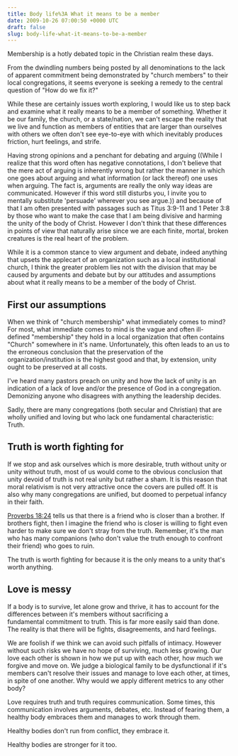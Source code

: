 ```yaml
---
title: Body life%3A What it means to be a member
date: 2009-10-26 07:00:50 +0000 UTC
draft: false
slug: body-life-what-it-means-to-be-a-member
---
```


Membership is a hotly debated topic in the Christian realm these days.

From the dwindling numbers being posted by all denominations to the lack of apparent commitment being demonstrated by "church members" to their local congregations, it seems everyone is seeking a remedy to the central question of "How do we fix it?"

While these are certainly issues worth exploring, I would like us to step back and examine what it really means to be a member of something. Whether it be our family, the church, or a state/nation, we can't escape the reality that we live and function as members of entities that are larger than ourselves with others we often don't see eye-to-eye with which inevitably produces friction, hurt feelings, and strife.

Having strong opinions and a penchant for debating and arguing ((While I realize that this word often has negative connotations, I don't believe that the mere act of arguing is inherently wrong but rather the manner in which one goes about arguing and what information (or lack thereof) one uses when arguing. The fact is, arguments are really the only way ideas are communicated. However if this word still disturbs you, I invite you to mentally substitute 'persuade' wherever you see argue.)) and because of that I am often presented with passages such as Titus 3:9-11 and 1 Peter 3:8 by those who want to make the case that I am being divisive and harming the unity of the body of Christ. However I don't think that these differences in points of view that naturally arise since we are each finite, mortal, broken creatures is the real heart of the problem.

While it is a common stance to view argument and debate, indeed anything that upsets the applecart of an organization such as a local institutional church, I think the greater problem lies not with the division that may be caused by arguments and debate but by our attitudes and assumptions about what it really means to be a member of the body of Christ.

## First our assumptions

When we think of "church membership" what immediately comes to mind? For most, what immediate comes to mind is the vague and often ill-defined "membership" they hold in a local organization that often contains "Church" somewhere in it's name. Unfortunately, this often leads to an us to the erroneous conclusion that the preservation of the organization/institution is the highest good and that, by extension, unity ought to be preserved at all costs.

I've heard many pastors preach on unity and how the lack of unity is an indication of a lack of love and/or the presence of God in a congregation. Demonizing anyone who disagrees with anything the leadership decides.

Sadly, there are many congregations (both secular and Christian) that are wholly unified and loving but who lack one fundamental characteristic: Truth.

## Truth is worth fighting for

If we stop and ask ourselves which is more desirable, truth without unity or unity without truth, most of us would come to the obvious conclusion that unity devoid of truth is not real unity but rather a sham. It is this reason that moral relativism is not very attractive once the covers are pulled off. It is also why many congregations are unified, but doomed to perpetual infancy in their faith.

[Proverbs 18:24](http://www.biblegateway.com/passage/?search=Proverbs+18:24&version=NIV) tells us that there is a friend who is closer than a brother. If brothers fight, then I imagine the friend who is closer is willing to fight even harder to make sure we don't stray from the truth. Remember, it's the man who has many companions (who don't value the truth enough to confront their friend) who goes to ruin.

The truth is worth fighting for because it is the only means to a unity that's worth anything.

## Love is messy

If a body is to survive, let alone grow and thrive, it has to account for the differences between it's members without sacrificing a fundamental commitment to truth. This is far more easily said than done. The reality is that there will be fights, disagreements, and hard feelings.

We are foolish if we think we can avoid such pitfalls of intimacy. However without such risks we have no hope of surviving, much less growing. Our love each other is shown in how we put up with each other, how much we forgive and move on. We judge a biological family to be dysfunctional if it's members can't resolve their issues and manage to love each other, at times, in spite of one another. Why would we apply different metrics to any other body?

Love requires truth and truth requires communication. Some times, this communication involves arguments, debates, etc. Instead of fearing them, a healthy body embraces them and manages to work through them.

Healthy bodies don't run from conflict, they embrace it.

Healthy bodies are stronger for it too.
